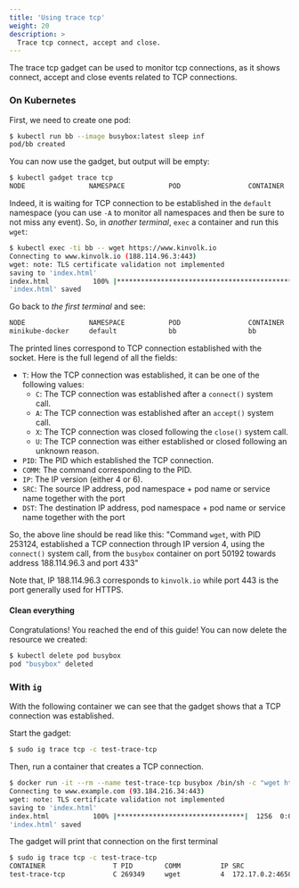 ```yaml
---
title: 'Using trace tcp'
weight: 20
description: >
  Trace tcp connect, accept and close.
---
```


The trace tcp gadget can be used to monitor tcp connections, as it shows
connect, accept and close events related to TCP connections.

### On Kubernetes

First, we need to create one pod:

```bash
$ kubectl run bb --image busybox:latest sleep inf
pod/bb created
```

You can now use the gadget, but output will be empty:

```bash
$ kubectl gadget trace tcp
NODE                NAMESPACE           POD                 CONTAINER           T PID        COMM       IP SRC                DST               
```

Indeed, it is waiting for TCP connection to be established in the `default` namespace (you can use `-A` to monitor all namespaces and then be sure to not miss any event).
So, in *another terminal*, `exec` a container and run this `wget`:

```bash
$ kubectl exec -ti bb -- wget https://www.kinvolk.io
Connecting to www.kinvolk.io (188.114.96.3:443)
wget: note: TLS certificate validation not implemented
saving to 'index.html'
index.html           100% |************************************************************************************************| 47748  0:00:00 ETA
'index.html' saved

```

Go back to *the first terminal* and see:

```bash
NODE                NAMESPACE           POD                 CONTAINER           T PID        COMM       IP SRC                DST               
minikube-docker     default             bb                  bb                  C 253124     wget       4  p/default/bb:50192 o/188.114.96.3:443
```

The printed lines correspond to TCP connection established with the socket.
Here is the full legend of all the fields:

* `T`: How the TCP connection was established, it can be one of the following values:
	* `C`: The TCP connection was established after a `connect()` system call.
	* `A`: The TCP connection was established after an `accept()` system call.
	* `X`: The TCP connection was closed following the `close()` system call.
	* `U`: The TCP connection was either established or closed following an unknown reason.
* `PID`: The PID which established the TCP connection.
* `COMM`: The command corresponding to the PID.
* `IP`: The IP version (either 4 or 6).
* `SRC`: The source IP address, pod namespace + pod name or service name together with the port
* `DST`: The destination IP address, pod namespace + pod name or service name together with the port

So, the above line should be read like this: "Command `wget`, with PID 253124, established a TCP connection through IP version 4, using the `connect()` system call, from the `busybox` container on port 50192 towards address 188.114.96.3 and port 433"

Note that, IP 188.114.96.3 corresponds to `kinvolk.io` while port 443 is the port generally used for HTTPS.

#### Clean everything

Congratulations! You reached the end of this guide!
You can now delete the resource we created:

```bash
$ kubectl delete pod busybox
pod "busybox" deleted
```

### With `ig`

With the following container we can see that the gadget shows that a
TCP connection was established.

Start the gadget:

```bash
$ sudo ig trace tcp -c test-trace-tcp
```

Then, run a container that creates a TCP connection.

```bash
$ docker run -it --rm --name test-trace-tcp busybox /bin/sh -c "wget https://www.example.com"
Connecting to www.example.com (93.184.216.34:443)
wget: note: TLS certificate validation not implemented
saving to 'index.html'
index.html           100% |********************************|  1256  0:00:00 ETA
'index.html' saved
```

The gadget will print that connection on the first terminal

```bash
$ sudo ig trace tcp -c test-trace-tcp
CONTAINER                 T PID        COMM          IP SRC                      DST                     
test-trace-tcp            C 269349     wget          4  172.17.0.2:46502         93.184.216.34:443 
```
